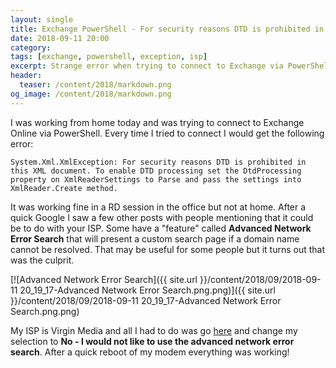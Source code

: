 ```yaml
---
layout: single
title: Exchange PowerShell - For security reasons DTD is prohibited in this XML document.
date: 2018-09-11 20:00
category: 
tags: [exchange, powershell, exception, isp]
excerpt: Strange error when trying to connect to Exchange via PowerShell
header: 
  teaser: /content/2018/markdown.png
og_image: /content/2018/markdown.png
---
```


I was working from home today and was trying to connect to Exchange Online via PowerShell. Every time I tried to connect I would get the following error:

`System.Xml.XmlException: For security reasons DTD is prohibited in this XML document. To enable DTD processing set the DtdProcessing property on XmlReaderSettings to Parse and pass the settings into XmlReader.Create method.`

It was working fine in a RD session in the office but not at home. After a quick Google I saw a few other posts with people mentioning that it could be to do with your ISP. Some have a "feature" called **Advanced Network Error Search** that will present a custom search page if a domain name cannot be resolved. That may be useful for some people but it turns out that was the culprit.

[![Advanced Network Error Search]({{ site.url }}/content/2018/09/2018-09-11 20_19_17-Advanced Network Error Search.png.png)]({{ site.url }}/content/2018/09/2018-09-11 20_19_17-Advanced Network Error Search.png.png)

My ISP is Virgin Media and all I had to do was go [here](https://my.virginmedia.com/advancederrorsearch/settings) and change my selection to **No - I would not like to use the advanced network error search**. After a quick reboot of my modem everything was working!